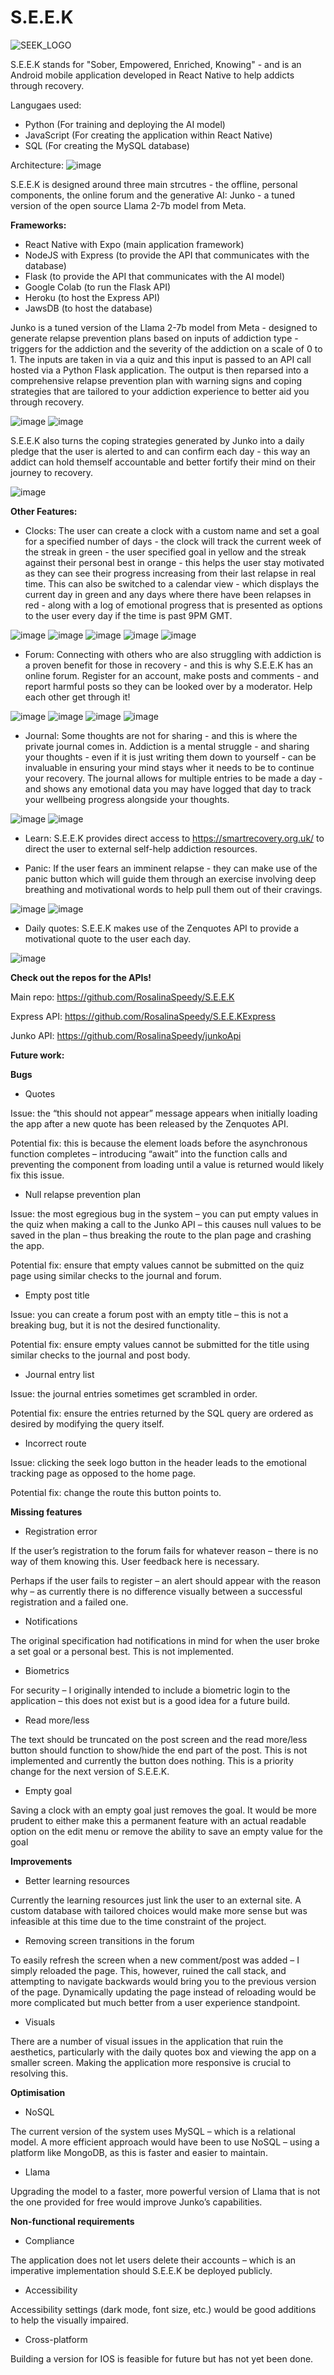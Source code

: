 # S.E.E.K
![SEEK_LOGO](https://github.com/user-attachments/assets/ef5b8137-431b-4f71-bceb-4a699f8e0671)

S.E.E.K stands for "Sober, Empowered, Enriched, Knowing" - and is an Android mobile application developed in React Native to help addicts through recovery.

Langugaes used:
* Python (For training and deploying the AI model)
* JavaScript (For creating the application within React Native)
* SQL (For creating the MySQL database)

Architecture:
![image](https://github.com/user-attachments/assets/98b20f6a-948b-419c-b006-6b8ef733ebb6)

S.E.E.K is designed around three main strcutres - the offline, personal components, the online forum and the generative AI: Junko - a tuned version of the open source Llama 2-7b model from Meta.

**Frameworks:**
* React Native with Expo (main application framework)
* NodeJS with Express (to provide the API that communicates with the database)
* Flask (to provide the API that communicates with the AI model)
* Google Colab (to run the Flask API)
* Heroku (to host the Express API)
* JawsDB (to host the database)

Junko is a tuned version of the Llama 2-7b model from Meta - designed to generate relapse prevention plans based on inputs of addiction type - triggers for the addiction and the severity of the addiction on a scale of 0 to 1. The inputs are taken in via a quiz and this input is passed to an API call hosted via a Python Flask application. The output is then reparsed into a comprehensive relapse prevention plan with warning signs and coping strategies that are tailored to your addiction experience to better aid you through recovery.

![image](https://github.com/user-attachments/assets/a98503ab-5b77-4a22-bbd6-46e217be8764) ![image](https://github.com/user-attachments/assets/06171c6a-007e-4158-85e0-e0c0166c29d2)

S.E.E.K also turns the coping strategies generated by Junko into a daily pledge that the user is alerted to and can confirm each day - this way an addict can hold themself accountable and better fortify their mind on their journey to recovery.

![image](https://github.com/user-attachments/assets/4bea749b-057f-4600-a1dd-65b2799c6ba1)

**Other Features:**

* Clocks:
The user can create a clock with a custom name and set a goal for a specified number of days - the clock will track the current week of the streak in green - the user specified goal in yellow and the streak against their personal best in orange - this helps the user stay motivated as they can see their progress increasing from their last relapse in real time. This can also be switched to a calendar view - which displays the current day in green and any days where there have been relapses in red - along with a log of emotional progress that is presented as options to the user every day if the time is past 9PM GMT.

![image](https://github.com/user-attachments/assets/68f3666d-5ea6-47a7-aa1d-591f1ad1c156) ![image](https://github.com/user-attachments/assets/03e818f6-4033-414e-ab6a-9a649988951a) ![image](https://github.com/user-attachments/assets/782b76e8-fb95-4a0b-8319-31a0e6bade8c) ![image](https://github.com/user-attachments/assets/a0ebefd4-adc7-4435-854e-f39fb7b18f5d) ![image](https://github.com/user-attachments/assets/366d0482-46c3-401a-9c59-353b092f3513) 

* Forum:
Connecting with others who are also struggling with addiction is a proven benefit for those in recovery - and this is why S.E.E.K has an online forum. Register for an account, make posts and comments - and report harmful posts so they can be looked over by a moderator. Help each other get through it!

![image](https://github.com/user-attachments/assets/24989a8f-6dab-498a-9738-1e0799e98d3c)  ![image](https://github.com/user-attachments/assets/48f45997-9f48-4dfa-8e31-e1eebf5247c7) ![image](https://github.com/user-attachments/assets/87c598ee-7c49-4570-8e42-47a4c0540072) ![image](https://github.com/user-attachments/assets/e5ee63b6-6c4f-486a-92b7-4792a10d4ada) 

* Journal:
Some thoughts are not for sharing - and this is where the private journal comes in. Addiction is a mental struggle - and sharing your thoughts - even if it is just writing them down to yourself - can be invaluable in ensuring your mind stays wher it needs to be to continue your recovery. The journal allows for multiple entries to be made a day - and shows any emotional data you may have logged that day to track your wellbeing progress alongside your thoughts.

![image](https://github.com/user-attachments/assets/056bcae2-1906-4f28-82c5-98c1053346ab)  ![image](https://github.com/user-attachments/assets/c5b3eb4d-06cf-4900-9b64-05c49c40d6f3) 

* Learn:
S.E.E.K provides direct access to https://smartrecovery.org.uk/ to direct the user to external self-help addiction resources.

* Panic:
If the user fears an imminent relapse - they can make use of the panic button which will guide them through an exercise involving deep breathing and motivational words to help pull them out of their cravings.

![image](https://github.com/user-attachments/assets/75b8fb49-fedb-4cff-9154-efaca9c73b99)  ![image](https://github.com/user-attachments/assets/eac646fe-3e12-4406-9887-776bb6c36b09) 
* Daily quotes:
S.E.E.K makes use of the Zenquotes API to provide a motivational quote to the user each day.

![image](https://github.com/user-attachments/assets/20426703-3a84-48b3-abff-290197b7fa9c)

**Check out the repos for the APIs!**

Main repo: https://github.com/RosalinaSpeedy/S.E.E.K 

Express API: https://github.com/RosalinaSpeedy/S.E.E.KExpress 

Junko API: https://github.com/RosalinaSpeedy/junkoApi 


**Future work:**

**Bugs**

* Quotes

Issue: the “this should not appear” message appears when initially loading the app after a new quote has been released by the Zenquotes API.

Potential fix: this is because the element loads before the asynchronous function completes – introducing “await” into the function calls and preventing the component from loading until a value is returned would likely fix this issue.

* Null relapse prevention plan

Issue: the most egregious bug in the system – you can put empty values in the quiz when making a call to the Junko API – this causes null values to be saved in the plan – thus breaking the route to the plan page and crashing the app.

Potential fix: ensure that empty values cannot be submitted on the quiz page using similar checks to the journal and forum.

* Empty post title

Issue: you can create a forum post with an empty title – this is not a breaking bug, but it is not the desired functionality.

Potential fix: ensure empty values cannot be submitted for the title using similar checks to the journal and post body.

* Journal entry list

Issue: the journal entries sometimes get scrambled in order.

Potential fix: ensure the entries returned by the SQL query are ordered as desired by modifying the query itself.

* Incorrect route

Issue: clicking the seek logo button in the header leads to the emotional tracking page as opposed to the home page.

Potential fix: change the route this button points to.


**Missing features**

* Registration error

If the user’s registration to the forum fails for whatever reason – there is no way of them knowing this. User feedback here is necessary.

Perhaps if the user fails to register – an alert should appear with the reason why – as currently there is no difference visually between a successful registration and a failed one.

* Notifications

The original specification had notifications in mind for when the user broke a set goal or a personal best. This is not implemented.

* Biometrics

For security – I originally intended to include a biometric login to the application – this does not exist but is a good idea for a future build.

* Read more/less

The text should be truncated on the post screen and the read more/less button should function to show/hide the end part of the post. This is not implemented and currently the button does nothing. This is a priority change for the next version of S.E.E.K.

* Empty goal

Saving a clock with an empty goal just removes the goal. It would be more prudent to either make this a permanent feature with an actual readable option on the edit menu or remove the ability to save an empty value for the goal


**Improvements**

* Better learning resources

Currently the learning resources just link the user to an external site. A custom database with tailored choices would make more sense but was infeasible at this time due to the time constraint of the project.

* Removing screen transitions in the forum

To easily refresh the screen when a new comment/post was added – I simply reloaded the page. This, however, ruined the call stack, and attempting to navigate backwards would bring you to the previous version of the page. Dynamically updating the page instead of reloading would be more complicated but much better from a user experience standpoint.

* Visuals

There are a number of visual issues in the application that ruin the aesthetics, particularly with the daily quotes box and viewing the app on a smaller screen. Making the application more responsive is crucial to resolving this.


**Optimisation**

* NoSQL

The current version of the system uses MySQL – which is a relational model. A more efficient approach would have been to use NoSQL – using a platform like MongoDB, as this is faster and easier to maintain.

* Llama

Upgrading the model to a faster, more powerful version of Llama that is not the one provided for free would improve Junko’s capabilities.


**Non-functional requirements**

* Compliance

The application does not let users delete their accounts – which is an imperative implementation should S.E.E.K be deployed publicly.

* Accessibility

Accessibility settings (dark mode, font size, etc.) would be good additions to help the visually impaired.

* Cross-platform

Building a version for IOS is feasible for future but has not yet been done.

